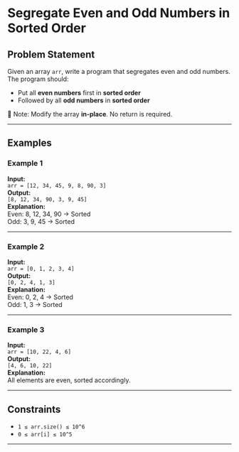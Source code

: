 # Segregate Even and Odd Numbers in Sorted Order

## Problem Statement

Given an array `arr`, write a program that segregates even and odd numbers.  
The program should:
- Put all **even numbers** first in **sorted order**
- Followed by all **odd numbers** in **sorted order**

📝 Note: Modify the array **in-place**. No return is required.

---

## Examples

### Example 1
**Input:**  
`arr = [12, 34, 45, 9, 8, 90, 3]`  
**Output:**  
`[8, 12, 34, 90, 3, 9, 45]`  
**Explanation:**  
Even: 8, 12, 34, 90 → Sorted  
Odd: 3, 9, 45 → Sorted

---

### Example 2  
**Input:**  
`arr = [0, 1, 2, 3, 4]`  
**Output:**  
`[0, 2, 4, 1, 3]`  
**Explanation:**  
Even: 0, 2, 4 → Sorted  
Odd: 1, 3 → Sorted

---

### Example 3  
**Input:**  
`arr = [10, 22, 4, 6]`  
**Output:**  
`[4, 6, 10, 22]`  
**Explanation:**  
All elements are even, sorted accordingly.

---

## Constraints

- `1 ≤ arr.size() ≤ 10^6`
- `0 ≤ arr[i] ≤ 10^5`

---
